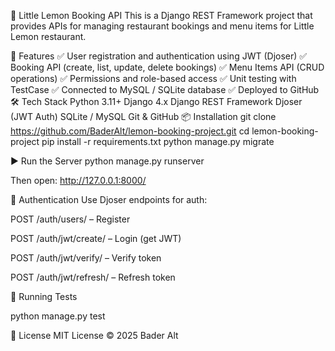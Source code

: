 🍋 Little Lemon Booking API
This is a Django REST Framework project that provides APIs for managing restaurant bookings and menu items for Little Lemon restaurant.

🚀 Features
✅ User registration and authentication using JWT (Djoser)
✅ Booking API (create, list, update, delete bookings)
✅ Menu Items API (CRUD operations)
✅ Permissions and role-based access
✅ Unit testing with TestCase
✅ Connected to MySQL / SQLite database
✅ Deployed to GitHub
🛠️ Tech Stack
Python 3.11+
Django 4.x
Django REST Framework
Djoser (JWT Auth)
SQLite / MySQL
Git & GitHub
📦 Installation
git clone https://github.com/BaderAlt/lemon-booking-project.git
cd lemon-booking-project
pip install -r requirements.txt
python manage.py migrate


▶️ Run the Server
python manage.py runserver


Then open:
http://127.0.0.1:8000/



🔐 Authentication
Use Djoser endpoints for auth:

POST /auth/users/ – Register

POST /auth/jwt/create/ – Login (get JWT)

POST /auth/jwt/verify/ – Verify token

POST /auth/jwt/refresh/ – Refresh token



🧪 Running Tests

python manage.py test


📝 License
MIT License © 2025 Bader Alt
